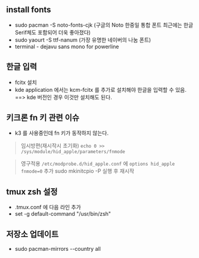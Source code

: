 ## install fonts
- sudo pacman -S noto-fonts-cjk (구글의 Noto 한중일 통합 폰트 최근에는 한글 Serif체도 포함되어 더욱 좋아졌다)
- sudo yaourt -S ttf-nanum (가장 유명한 네이버의 나눔 폰트)
- terminal - dejavu sans mono for powerline

## 한글 입력
- fcitx 설치
- kde application 에서는 kcm-fcitx 를 추가로 설치해야 한글을 입력할 수 있음.
==> kde 버전인 경우 이것만 설치해도 된다.

## 키크론 fn 키 관련 이슈
- k3 를 사용중인데 fn 키가 동작하지 않는다.
> 임시방편(재시작시 초기화) `echo 0 >> /sys/module/hid_apple/parameters/fnmode`  

> 영구적용 `/etc/modprobe.d/hid_apple.conf` 에 `options hid_apple fnmode=0` 추가
> sudo mkinitcpio -P 실행 후 재시작

## tmux zsh 설정
- .tmux.conf 에 다음 라인 추가
- set -g default-command "/usr/bin/zsh"

## 저장소 업데이트
- sudo pacman-mirrors --country all
